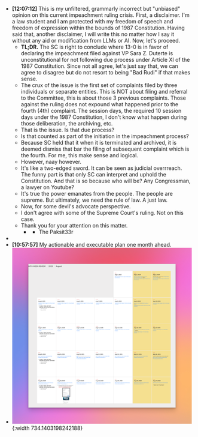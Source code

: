 - **[12:07:12]** This is my unfiltered, grammarly incorrect but "unbiased" opinion on this current impeachment ruling crisis. First, a disclaimer. I'm a law student and I am protected with my freedom of speech and freedom of expression within the bounds of 1987 Constitution. Having said that, another disclaimer, I will write this no matter how I say it without any aid or modification from LLMs or AI. Now, let's proceed.
	- **TL;DR.** The SC is right to conclude where 13-0 is in favor of declaring the impeachment filed against VP Sara Z. Duterte is unconstitutional for not following due process under Article XI of the 1987 Constitution. Since not all agree, let's just say that, we can agree to disagree but do not resort to being "Bad Rudi" if that makes sense.
	- The crux of the issue is the first set of complaints filed by three individuals or separate entities. This is NOT about filing and referral to the Committee, this is about those 3 previous complaints. Those against the ruling does not expound what happened prior to the fourth (4th) complaint. The session days, the required 10 session days under the 1987 Constitution, I don't know what happen during those deliberation, the archiving, etc.
	- That is the issue. Is that due process?
	- Is that counted as part of the initiation in the impeachment process?
	- Because SC held that it when it is terminated and archived, it is deemed dismiss that bar the filing of subsequent complaint which is the fourth. For me, this make sense and logical.
	- However, naay however.
	- It's like a two-edged sword. It can be seen as judicial overrreach. The funny part is that only SC can interpret and uphold the Constitution. And that is so because who will be? Any Congressman, a lawyer on Youtube?
	- It's true the power emanates from the people. The people are supreme. But ultimately, we need the rule of law. A just law.
	- Now, for some devil's advocate perspective.
	- I don't agree with some of the Supreme Court's ruling. Not on this case.
	- Thank you for your attention on this matter.
		- - The Paksit33r
-
- **[10:57:57]** My actionable and executable plan one month ahead.
- ![CleanShot 2025-07-28 at 10.55.22@2x.png](../assets/CleanShot_2025-07-28_at_10.55.22@2x_1753672353994_0.png){:width 734.1403198242188}